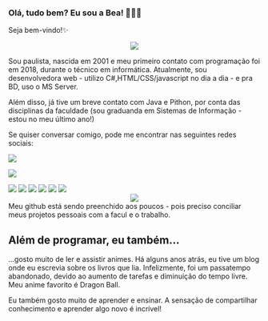 ### Olá, tudo bem? Eu sou a Bea! 👩🏻‍💻
Seja bem-vindo!✨

<center><img src="https://github-readme-stats.vercel.app/api?username=BeaLou" /></center>

Sou paulista, nascida em 2001 e meu primeiro contato com programação foi em 2018, durante o técnico em informática. 
Atualmente, sou desenvolvedora web - utilizo C#,HTML/CSS/javascript no dia a dia - e pra BD, uso o MS Server.

Além disso, já tive um breve contato com Java e Pithon, por conta das disciplinas da faculdade (sou graduanda em Sistemas de Informação - estou no meu último ano!)

Se quiser conversar comigo, pode me encontrar nas seguintes redes sociais:

<!-- instagram --> 
<a href="https://www.instagram.com/bialourenco_dev/"><img src="https://img.shields.io/badge/Instagram-E4405F?style=for-the-badge&logo=instagram&logoColor=white" /> </a>
<!-- linkedin --> 
<a href="https://www.linkedin.com/in/beatriz-ramos-louren%C3%A7o-44626416a/"><img src="https://img.shields.io/badge/LinkedIn-0077B5?style=for-the-badge&logo=linkedin&logoColor=white" /> </a>


<!-- IDEs -->
<img src="https://img.shields.io/badge/Visual_Studio-5C2D91?style=for-the-badge&logo=visual%20studio&logoColor=white" />
<img src="https://img.shields.io/badge/Visual_Studio_Code-0078D4?style=for-the-badge&logo=visual%20studio%20code&logoColor=white" />

<!-- linguagens -->
<img src="https://img.shields.io/badge/C%23-239120?style=for-the-badge&logo=c-sharp&logoColor=white" />
<img src="https://img.shields.io/badge/CSS3-1572B6?style=for-the-badge&logo=css3&logoColor=white" />
<img src="https://img.shields.io/badge/HTML5-E34F26?style=for-the-badge&logo=html5&logoColor=white" />
<img src="https://img.shields.io/badge/JavaScript-323330?style=for-the-badge&logo=javascript&logoColor=F7DF1E" />

<center> <img src="https://github-readme-stats.vercel.app/api/top-langs/?username=BeaLou" /> </center>
Meu github está sendo preenchido aos poucos - pois preciso conciliar meus projetos pessoais com a facul e o trabalho.


## Além de programar, eu também...

...gosto muito de ler e assistir animes. Há alguns anos atrás, eu tive um blog onde eu escrevia sobre os livros que lia. Infelizmente, foi um passatempo abandonado, devido ao aumento de tarefas e diminuição do tempo livre. Meu anime favorito é Dragon Ball.

Eu também gosto muito de aprender e ensinar. A sensação de compartilhar conhecimento e aprender algo novo é incrível!
